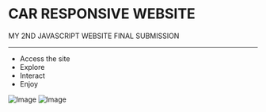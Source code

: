 # CAR RESPONSIVE WEBSITE
MY 2ND JAVASCRIPT WEBSITE FINAL SUBMISSION
______________________
- Access the site
- Explore
- Interact
- Enjoy

![Image](https://github.com/user-attachments/assets/82e60528-a1e1-4b4a-9b11-f5ed4332d49e)
![Image](https://github.com/user-attachments/assets/3397a7b1-3f49-4c17-bef8-7e018ab98471)
